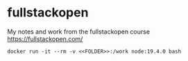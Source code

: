 # fullstackopen
My notes and work from the fullstackopen course https://fullstackopen.com/


```
docker run -it --rm -v <<FOLDER>>:/work node:19.4.0 bash
```